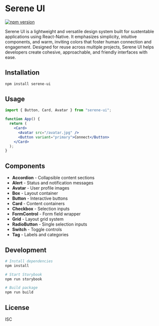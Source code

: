 # Serene UI

[![npm version](https://badge.fury.io/js/serene-ui.png?icon=si%3Anpm)](https://badge.fury.io/js/serene-ui)

Serene UI is a lightweight and versatile design system built for sustentable applications using React-Native. It emphasizes simplicity, intuitive components, and warm, inviting colors that foster human connection and engagement. Designed for reuse across multiple projects, Serene UI helps developers create cohesive, approachable, and friendly interfaces with ease.

## Installation

```bash
npm install serene-ui
```

## Usage

```jsx
import { Button, Card, Avatar } from "serene-ui";

function App() {
  return (
    <Card>
      <Avatar src="/avatar.jpg" />
      <Button variant="primary">Connect</Button>
    </Card>
  );
}
```

## Components

- **Accordion** - Collapsible content sections
- **Alert** - Status and notification messages
- **Avatar** - User profile images
- **Box** - Layout container
- **Button** - Interactive buttons
- **Card** - Content containers
- **Checkbox** - Selection inputs
- **FormControl** - Form field wrapper
- **Grid** - Layout grid system
- **RadioButton** - Single selection inputs
- **Switch** - Toggle controls
- **Tag** - Labels and categories

## Development

```bash
# Install dependencies
npm install

# Start Storybook
npm run storybook

# Build package
npm run build
```

## License

ISC
